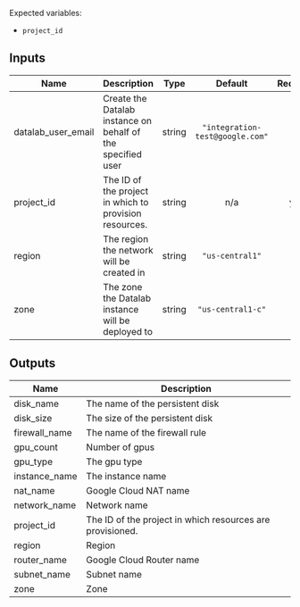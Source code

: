 Expected variables:
- `project_id`

<!-- BEGINNING OF PRE-COMMIT-TERRAFORM DOCS HOOK -->
## Inputs

| Name | Description | Type | Default | Required |
|------|-------------|:----:|:-----:|:-----:|
| datalab\_user\_email | Create the Datalab instance on behalf of the specified user | string | `"integration-test@google.com"` | no |
| project\_id | The ID of the project in which to provision resources. | string | n/a | yes |
| region | The region the network will be created in | string | `"us-central1"` | no |
| zone | The zone the Datalab instance will be deployed to | string | `"us-central1-c"` | no |

## Outputs

| Name | Description |
|------|-------------|
| disk\_name | The name of the persistent disk |
| disk\_size | The size of the persistent disk |
| firewall\_name | The name of the firewall rule |
| gpu\_count | Number of gpus |
| gpu\_type | The gpu type |
| instance\_name | The instance name |
| nat\_name | Google Cloud NAT name |
| network\_name | Network name |
| project\_id | The ID of the project in which resources are provisioned. |
| region | Region |
| router\_name | Google Cloud Router name |
| subnet\_name | Subnet name |
| zone | Zone |

<!-- END OF PRE-COMMIT-TERRAFORM DOCS HOOK -->
